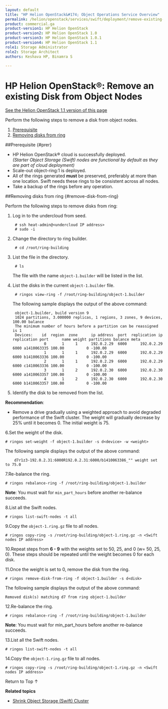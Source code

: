 ```yaml
---
layout: default
title: "HP Helion OpenStack&#174; Object Operations Service Overview"
permalink: /helion/openstack/services/swift/deployment/remove-existing-disk/
product: commercial.ga
product-version1: HP Helion OpenStack
product-version2: HP Helion OpenStack 1.0
product-version3: HP Helion OpenStack 1.0.1
product-version4: HP Helion OpenStack 1.1
role1: Storage Administrator
role2: Storage Architect
authors: Keshava HP, Binamra S

---
```

<!--PUBLISHED-->

<script>

function PageRefresh {
onLoad="window.refresh"
}

PageRefresh();

</script>

<!--
<p style="font-size: small;"> <a href=" /helion/openstack/services/object/overview/scale-out-swift/">&#9664; PREV</a> | <a href="/helion/openstack/services/overview/">&#9650; UP</a> | <a href="/helion/openstack/services/overview/"> NEXT &#9654</a> </p>-->


# HP Helion OpenStack&#174;: Remove an existing Disk from Object Nodes
[See the Helion OpenStack 1.1 version of this page](/helion/openstack/1.1/services/swift/deployment/remove-existing-disk/)

Perform the following steps to remove a disk from object nodes.

1. [Prerequisite](#prer)
2. [Removing disks from ring](#remove-disk-from-ring)

##Prerequisite {#prer}

* HP Helion OpenStack&#174; cloud is successfully deployed.<br>*(Starter Object Storage (Swift) nodes are functional by default as they are part of cloud deployment)*
* Scale-out object-ring:1 is deployed.
*  All of the rings generated **must** be preserved, preferably at more than one location. Swift needs these rings to be consistent across all nodes.
* Take a backup of the rings before any operation.


##Removing disks from ring {#remove-disk-from-ring}

Perform the following steps to remove disks from ring:

1. Log in to the undercloud from seed. 

		# ssh heat-admin@<undercloud IP address> 
		# sudo -i

2. Change the directory to ring builder.

		# cd /root/ring-building

3. List the file in the directory.

		# ls
	The file with the name `object-1.builder` will be listed in the list.

4. List the disks in the current `object-1.builder` file.

		# ringos view-ring -f /root/ring-building/object-1.builder 

	The following sample displays the output of the above command: 

		object-1.builder, build version 9
		1024 partitions, 3.000000 replicas, 1 regions, 3 zones, 9 devices, 100.00 balance
		The minimum number of hours before a partition can be reassigned is 1
		Devices:    id  region  zone      ip address  port  replication ip  replication port      name weight partitions balance meta
		             0       1     1      192.0.2.29  6000      192.0.2.29              6000 a1410063335 100.00          0 -100.00
		             1       1     1      192.0.2.29  6000      192.0.2.29              6000 b1410063336 100.00          0 -100.00
		             2       1     1      192.0.2.29  6000      192.0.2.29              6000 c1410063336 100.00          0 -100.00
		             3       1     2      192.0.2.30  6000      192.0.2.30              6000 a1410063357 100.00          0 -100.00
		             4       1     2      192.0.2.30  6000      192.0.2.30              6000 b1410063357 100.00          0 -100.00


5. Identify the disk to be removed from the list.

**Recommendation**:

* Remove a drive gradually using a weighted approach to avoid degraded performance of the Swift cluster. The weight will gradually decrease by 25% until it becomes 0. The initial weight is 75.


6.Set the weight of the disk.

	# ringos set-weight -f object-1.builder -s d<device> -w <weight>

The following sample displays the output of the above command:

		d7r1z3-192.0.2.31:6000R192.0.2.31:6000/b1410063386_"" weight set to 75.0

7.Re-balance the ring.

	# ringos rebalance-ring -f /root/ring-building/object-1.builder

**Note**: You must wait for `min_part_hours` before another re-balance succeeds.

8.List all the Swift nodes.

	# ringos list-swift-nodes -t all
		
		
9.Copy the `object-1.ring.gz` file to all nodes.

	# ringos copy-ring -s /root/ring-building/object-1.ring.gz -n <Swift nodes IP address>
	
	
10.Repeat steps from **6 - 9** with the weights set to 50, 25, and 0 (w= 50, 25, 0). These steps should be repeated until the weight becomes 0 for each disk.

11.Once the weight is set to 0, remove the disk from the ring.

	# ringos remove-disk-from-ring -f object-1.builder -s d<disk>

The following sample displays the output of the above command:

	Removed disk(s) matching d7 from ring object-1.builder

12.Re-balance the ring.

	# ringos rebalance-ring -f /root/ring-building/object-1.builder

**Note**: You must wait for min&#095;part_hours before another re-balance succeeds.

13.List all the Swift nodes.

	# ringos list-swift-nodes -t all
		
		
14.Copy the `object-1.ring.gz` file to all nodes.

	# ringos copy-ring -s /root/ring-building/object-1.ring.gz -n <Swift nodes IP address>

<a href="#top" style="padding:14px 0px 14px 0px; text-decoration: none;"> Return to Top &#8593; </a>

**Related topics**

* [Shrink Object Storage (Swift) Cluster]( /helion/openstack/services/object/swift/shrink-cluster/)


